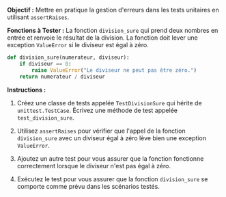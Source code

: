 **Objectif :** Mettre en pratique la gestion d'erreurs dans les tests unitaires en utilisant `assertRaises`.

**Fonctions à Tester :** La fonction `division_sure` qui prend deux nombres en entrée et renvoie le résultat de la division. La fonction doit lever une exception `ValueError` si le diviseur est égal à zéro.

```python
def division_sure(numerateur, diviseur):
    if diviseur == 0:
        raise ValueError("Le diviseur ne peut pas être zéro.")
    return numerateur / diviseur
```

**Instructions :**

1. Créez une classe de tests appelée `TestDivisionSure` qui hérite de `unittest.TestCase`. Écrivez une méthode de test appelée `test_division_sure`.

2. Utilisez `assertRaises` pour vérifier que l'appel de la fonction `division_sure` avec un diviseur égal à zéro lève bien une exception `ValueError`.

3. Ajoutez un autre test pour vous assurer que la fonction fonctionne correctement lorsque le diviseur n'est pas égal à zéro.

4. Exécutez le test pour vous assurer que la fonction `division_sure` se comporte comme prévu dans les scénarios testés.
